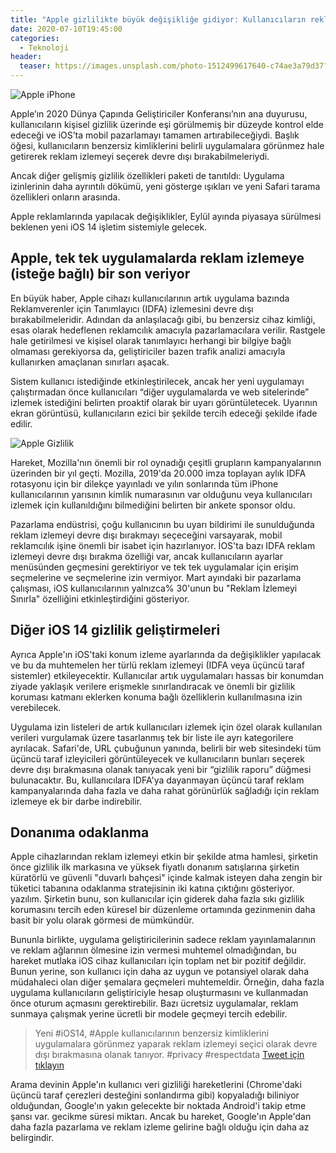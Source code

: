 ```yaml
---
title: "Apple gizlilikte büyük değişikliğe gidiyor: Kullanıcıların reklam izlemeyi devre dışı bırakmasına izin verecek"
date: 2020-07-10T19:45:00
categories:
  - Teknoloji
header:
  teaser: https://images.unsplash.com/photo-1512499617640-c74ae3a79d37?ixlib=rb-1.2.1&ixid=eyJhcHBfaWQiOjEyMDd9&auto=format&fit=crop&w=1266&q=80
---
```

![Apple iPhone](https://images.unsplash.com/photo-1512499617640-c74ae3a79d37?ixlib=rb-1.2.1&ixid=eyJhcHBfaWQiOjEyMDd9&auto=format&fit=crop&w=1266&q=80)

Apple’ın 2020 Dünya Çapında Geliştiriciler Konferansı’nın ana duyurusu, kullanıcıların kişisel gizlilik üzerinde eşi görülmemiş bir düzeyde kontrol elde edeceği ve iOS’ta mobil pazarlamayı tamamen artırabileceğiydi. Başlık öğesi, kullanıcıların benzersiz kimliklerini belirli uygulamalara görünmez hale getirerek reklam izlemeyi seçerek devre dışı bırakabilmeleriydi.

Ancak diğer gelişmiş gizlilik özellikleri paketi de tanıtıldı: Uygulama izinlerinin daha ayrıntılı dökümü, yeni gösterge ışıkları ve yeni Safari tarama özellikleri onların arasında.

Apple reklamlarında yapılacak değişiklikler, Eylül ayında piyasaya sürülmesi beklenen yeni iOS 14 işletim sistemiyle gelecek.

Apple, tek tek uygulamalarda reklam izlemeye (isteğe bağlı) bir son veriyor
-
En büyük haber, Apple cihazı kullanıcılarının artık uygulama bazında Reklamverenler için Tanımlayıcı (IDFA) izlemesini devre dışı bırakabilmeleridir. Adından da anlaşılacağı gibi, bu benzersiz cihaz kimliği, esas olarak hedeflenen reklamcılık amacıyla pazarlamacılara verilir. Rastgele hale getirilmesi ve kişisel olarak tanımlayıcı herhangi bir bilgiye bağlı olmaması gerekiyorsa da, geliştiriciler bazen trafik analizi amacıyla kullanırken amaçlanan sınırları aşacak.

Sistem kullanıcı istediğinde etkinleştirilecek, ancak her yeni uygulamayı çalıştırmadan önce kullanıcıları “diğer uygulamalarda ve web sitelerinde” izlemek istediğini belirten proaktif olarak bir uyarı görüntületecek. Uyarının ekran görüntüsü, kullanıcıların ezici bir şekilde tercih edeceği şekilde ifade edilir.

![Apple Gizlilik](https://www.cpomagazine.com/wp-content/uploads/2020/07/apple-makes-a-major-privacy-move-by-allowing-users-to-disable-ad-tracking-and-have-greater-insight-into-app-permissions-fig_1-1024x640.jpg.webp)

Hareket, Mozilla'nın önemli bir rol oynadığı çeşitli grupların kampanyalarının üzerinden bir yıl geçti. Mozilla, 2019'da 20.000 imza toplayan aylık IDFA rotasyonu için bir dilekçe yayınladı ve yılın sonlarında tüm iPhone kullanıcılarının yarısının kimlik numarasının var olduğunu veya kullanıcıları izlemek için kullanıldığını bilmediğini belirten bir ankete sponsor oldu.

Pazarlama endüstrisi, çoğu kullanıcının bu uyarı bildirimi ile sunulduğunda reklam izlemeyi devre dışı bırakmayı seçeceğini varsayarak, mobil reklamcılık işine önemli bir isabet için hazırlanıyor. İOS'ta bazı IDFA reklam izlemeyi devre dışı bırakma özelliği var, ancak kullanıcıların ayarlar menüsünden geçmesini gerektiriyor ve tek tek uygulamalar için erişim seçmelerine ve seçmelerine izin vermiyor. Mart ayındaki bir pazarlama çalışması, iOS kullanıcılarının yalnızca% 30'unun bu "Reklam İzlemeyi Sınırla" özelliğini etkinleştirdiğini gösteriyor.

Diğer iOS 14 gizlilik geliştirmeleri
-
Ayrıca Apple'ın iOS'taki konum izleme ayarlarında da değişiklikler yapılacak ve bu da muhtemelen her türlü reklam izlemeyi (IDFA veya üçüncü taraf sistemler) etkileyecektir. Kullanıcılar artık uygulamaları hassas bir konumdan ziyade yaklaşık verilere erişmekle sınırlandıracak ve önemli bir gizlilik koruması katmanı eklerken konuma bağlı özelliklerin kullanılmasına izin verebilecek.

Uygulama izin listeleri de artık kullanıcıları izlemek için özel olarak kullanılan verileri vurgulamak üzere tasarlanmış tek bir liste ile ayrı kategorilere ayrılacak. Safari'de, URL çubuğunun yanında, belirli bir web sitesindeki tüm üçüncü taraf izleyicileri görüntüleyecek ve kullanıcıların bunları seçerek devre dışı bırakmasına olanak tanıyacak yeni bir “gizlilik raporu” düğmesi bulunacaktır. Bu, kullanıcılara IDFA'ya dayanmayan üçüncü taraf reklam kampanyalarında daha fazla ve daha rahat görünürlük sağladığı için reklam izlemeye ek bir darbe indirebilir.

Donanıma odaklanma
-
Apple cihazlarından reklam izlemeyi etkin bir şekilde atma hamlesi, şirketin önce gizlilik ilk markasına ve yüksek fiyatlı donanım satışlarına şirketin küratörlü ve güvenli "duvarlı bahçesi" içinde kalmak isteyen daha zengin bir tüketici tabanına odaklanma stratejisinin iki katına çıktığını gösteriyor. yazılım. Şirketin bunu, son kullanıcılar için giderek daha fazla sıkı gizlilik korumasını tercih eden küresel bir düzenleme ortamında gezinmenin daha basit bir yolu olarak görmesi de mümkündür.

Bununla birlikte, uygulama geliştiricilerinin sadece reklam yayınlamalarının ve reklam ağlarının ölmesine izin vermesi muhtemel olmadığından, bu hareket mutlaka iOS cihaz kullanıcıları için toplam net bir pozitif değildir. Bunun yerine, son kullanıcı için daha az uygun ve potansiyel olarak daha müdahaleci olan diğer şemalara geçmeleri muhtemeldir. Örneğin, daha fazla uygulama kullanıcıların geliştiriciyle hesap oluşturmasını ve kullanmadan önce oturum açmasını gerektirebilir. Bazı ücretsiz uygulamalar, reklam sunmaya çalışmak yerine ücretli bir modele geçmeyi tercih edebilir.

> Yeni #iOS14, #Apple kullanıcılarının benzersiz kimliklerini uygulamalara görünmez yaparak reklam izlemeyi seçici olarak devre dışı bırakmasına olanak tanıyor. #privacy #respectdata <a href="https://twitter.com/intent/tweet?text=Yeni%20#iOS14,%20#Apple%20kullanıcılarının%20benzersiz%20kimliklerini%20uygulamalara%20görünmez%20yaparak%20reklam%20izlemeyi%20seçici%20olarak%20devre%20dışı%20bırakmasına%20olanak%20tanıyor.%20#privacy%20#respectdata%20https://makale.ekofi.science/teknoloji/apple-gizlilikte-buyuk-degisiklige-gidiyor/" class="twitter-hashtag-button" data-show-count="false">Tweet için tıklayın</a><script async src="https://platform.twitter.com/widgets.js" charset="utf-8"></script>

Arama devinin Apple'ın kullanıcı veri gizliliği hareketlerini (Chrome'daki üçüncü taraf çerezleri desteğini sonlandırma gibi) kopyaladığı biliniyor olduğundan, Google'ın yakın gelecekte bir noktada Android'i takip etme şansı var. gecikme süresi miktarı. Ancak bu hareket, Google'ın Apple'dan daha fazla pazarlama ve reklam izleme gelirine bağlı olduğu için daha az belirgindir.
